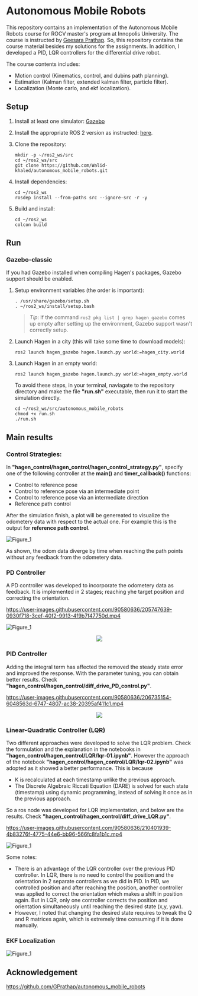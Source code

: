 # Autonomous Mobile Robots

This repository contains an implementation of the Autonomous Mobile Robots course for ROCV master's program at Innopolis University. The course is instructed by [Geesara Prathap](https://github.com/GPrathap). So, this repository contains the course material besides my solutions for the assignments. In addition, I developed a PID, LQR controllers for the differential drive robot. 

The course contents includes:
- Motion control (Kinematics, control, and dubins path planning).
- Estimation (Kalman filter, extended kalman filter, particle filter).
- Localization (Monte carlo, and ekf localization).

## Setup

1. Install at least one simulator:
   [Gazebo](http://gazebosim.org/tutorials?cat=install) 

2. Install the appropriate ROS 2 version as instructed:
   [here](https://index.ros.org/doc/ros2/Installation/Linux-Install-Debians/).

3. Clone the repository:
    
       mkdir -p ~/ros2_ws/src
       cd ~/ros2_ws/src
       git clone https://github.com/Walid-khaled/autonomous_mobile_robots.git

4. Install dependencies:

       cd ~/ros2_ws
       rosdep install --from-paths src --ignore-src -r -y

5. Build and install:

       cd ~/ros2_ws
       colcon build

## Run

### Gazebo-classic

If you had Gazebo installed when compiling Hagen's packages, Gazebo support should be enabled.

1. Setup environment variables (the order is important):

       . /usr/share/gazebo/setup.sh
       . ~/ros2_ws/install/setup.bash

   > *Tip*: If the command `ros2 pkg list | grep hagen_gazebo` comes up empty after setting up the environment, 
     Gazebo support wasn't correctly setup.

2. Launch Hagen in a city (this will take some time to download models):

       ros2 launch hagen_gazebo hagen.launch.py world:=hagen_city.world

3. Launch Hagen in an empty world:

       ros2 launch hagen_gazebo hagen.launch.py world:=hagen_empty.world
        
   To avoid these steps, in your terminal, naviagate to the repository directory and make the file **"run.sh"** executable, then run it to start the simulation directly.
    
       cd ~/ros2_ws/src/autonomous_mobile_robots
       chmod +x run.sh
       ./run.sh


## Main results

### Control Strategies:
In **"hagen_control/hagen_control/hagen_control_strategy.py"**, specify one of the following controller at the **main()** and **timer_callback()** functions:
- Control to reference pose
- Control to reference pose via an intermediate point
- Control to reference pose via an intermediate direction
- Reference path control

After the simulation finish, a plot will be genereated to visualize the odometery data with respect to the actual one. 
For example this is the output for **reference path control**.


![Figure_1](https://user-images.githubusercontent.com/90580636/205742442-8d85d9fe-d796-46a2-90dc-d46950d02255.png)
<!-- <p float="left">
    <img src="https://user-images.githubusercontent.com/90580636/205742442-8d85d9fe-d796-46a2-90dc-d46950d02255.png" width="600" height="450" />
</p> -->

As shown, the odom data diverge by time when reaching the path points without any feedback from the odometery data.

### PD Controller

A PD controller was developed to incorporate the odometery data as feedback. It is implemented in 2 stages; reaching yhe target position and correcting the orientation. 

https://user-images.githubusercontent.com/90580636/205747639-0930f718-3cef-40f2-9913-4f9b7f47750d.mp4

![Figure_1](https://user-images.githubusercontent.com/90580636/205747519-f6d9cff2-db78-448a-bbf1-0c6f8e797446.png)

<p align="center">
    <img src="https://user-images.githubusercontent.com/90580636/205748797-a46efa4d-4f1b-4f1b-a161-5048ac3e13c6.png"/>
</p>
 
### PID Controller

Adding the integral term has affected the removed the steady state error and improved the response. With the parameter tuning, you can obtain better results. Check **"hagen_control/hagen_control/diff_drive_PD_control.py"**.

https://user-images.githubusercontent.com/90580636/206735154-6048563d-6747-4807-ac38-20395af411c1.mp4

<p align="center">
    <img src="https://user-images.githubusercontent.com/90580636/206735209-ba78dfee-7d1d-4d6b-aa9d-0103e8b11dcf.png"/>
</p>

### Linear-Quadratic Controller (LQR)
Two different approaches were developed to solve the LQR problem. Check the formulation and the explanation in the notebooks in **"hagen_control/hagen_control/LQR/lqr-01.ipynb"**.
However the approach of the notebook **"hagen_control/hagen_control/LQR/lqr-02.ipynb"** was adopted as it showed a better performance. This is because 

- K is recalculated at each timestamp unlike the previous approach.
- The Discrete Algebraic Riccati Equation (DARE) is solved for each state (timestamp) using dynamic programming, instead of solving it once as in the previous approach.
    
So a ros node was developed for LQR implementation, and below are the results. Check **"hagen_control/hagen_control/diff_drive_LQR.py"**.

https://user-images.githubusercontent.com/90580636/210401939-4b83276f-4775-44e6-bb96-566fc8fa1b1c.mp4

![Figure_1](https://user-images.githubusercontent.com/90580636/210408071-8ee96c72-1bf6-4ef9-bd04-9a9fc999f658.png)

Some notes:
- There is an advantage of the LQR controller over the previous PID controller. In LQR, there is no need to control the position and the orientation in 2 separate controllers as we did in PID. In PID, we controlled position and after reaching the position, another controller was applied to correct the orientation which makes a shift in position again. But in LQR, only one controller corrects the position and orientation simultaneously until reaching the desired state (x,y, yaw).
- However, I noted that changing the desired state requires to tweak the Q and R matrices again, which is extremely time consuming if it is done manually.  

### EKF Localization

![Figure_1](https://user-images.githubusercontent.com/90580636/205748556-8123b8fe-563d-4638-9a0a-b209e3661b0b.png)


## Acknowledgement

https://github.com/GPrathap/autonomous_mobile_robots
